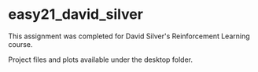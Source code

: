 # easy21_david_silver

This assignment was completed for David Silver's Reinforcement Learning course.

Project files and plots available under the desktop folder.
